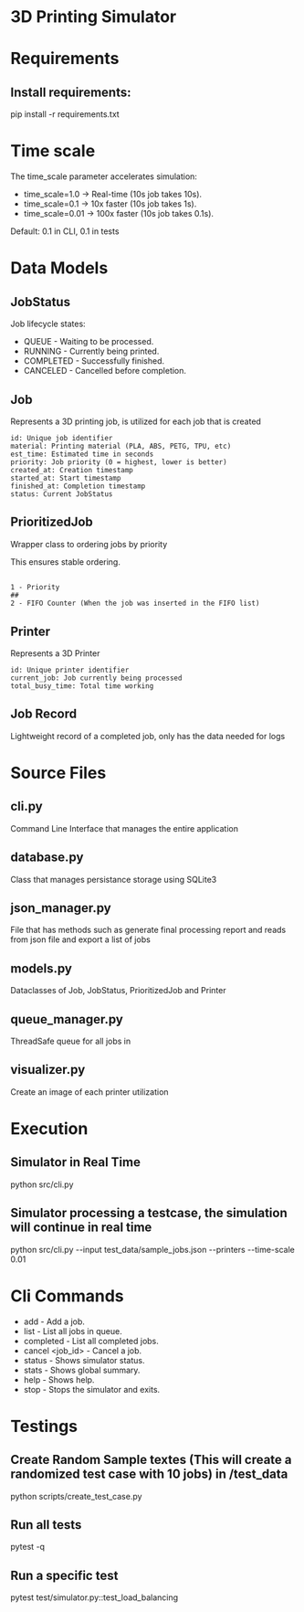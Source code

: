 # 3D Printing Simulator

# Requirements

## Install requirements:
pip install -r requirements.txt


# Time scale
The time_scale parameter accelerates simulation:

- time_scale=1.0 -> Real-time (10s job takes 10s). 
- time_scale=0.1 -> 10x faster (10s job takes 1s). 
- time_scale=0.01 -> 100x faster (10s job takes 0.1s). 

Default: 0.1 in CLI, 0.1 in tests

# Data Models

## JobStatus
Job lifecycle states:

- QUEUE - Waiting to be processed. 
- RUNNING - Currently being printed. 
- COMPLETED - Successfully finished. 
- CANCELED - Cancelled before completion. 

## Job
Represents a 3D printing job, is utilized for each job that is created

    id: Unique job identifier
    material: Printing material (PLA, ABS, PETG, TPU, etc)
    est_time: Estimated time in seconds
    priority: Job priority (0 = highest, lower is better)
    created_at: Creation timestamp
    started_at: Start timestamp
    finished_at: Completion timestamp
    status: Current JobStatus

## PrioritizedJob 
Wrapper class to ordering jobs by priority

This ensures stable ordering.
##  
    1 - Priority 
    ##
    2 - FIFO Counter (When the job was inserted in the FIFO list)

## Printer
Represents a 3D Printer


    id: Unique printer identifier
    current_job: Job currently being processed
    total_busy_time: Total time working

## Job Record
Lightweight record of a completed job, only has the data needed for logs

# Source Files

## cli.py
Command Line Interface that manages the entire application
## database.py 
Class that manages persistance storage using SQLite3
## json_manager.py
File that has methods such as generate final processing report and reads from json file and export a list of jobs
## models.py
Dataclasses of Job, JobStatus, PrioritizedJob and Printer
## queue_manager.py
ThreadSafe queue for all jobs in
## visualizer.py
Create an image of each printer utilization

# Execution

## Simulator in Real Time
python src/cli.py

## Simulator processing a testcase, the simulation will continue in real time
python src/cli.py --input test_data/sample_jobs.json --printers --time-scale 0.01

# Cli Commands
- add <id> <material> <time> <priority> - Add a job. 
- list - List all jobs in queue. 
- completed - List all completed jobs. 
- cancel <job_id> - Cancel a job. 
- status - Shows simulator status. 
- stats - Shows global summary. 
- help - Shows help. 
- stop - Stops the simulator and exits. 

# Testings

## Create Random Sample textes (This will create a randomized test case with 10 jobs) in /test_data 
python scripts/create_test_case.py 

## Run all tests
pytest -q 

## Run a specific test 
pytest test/simulator.py::test_load_balancing